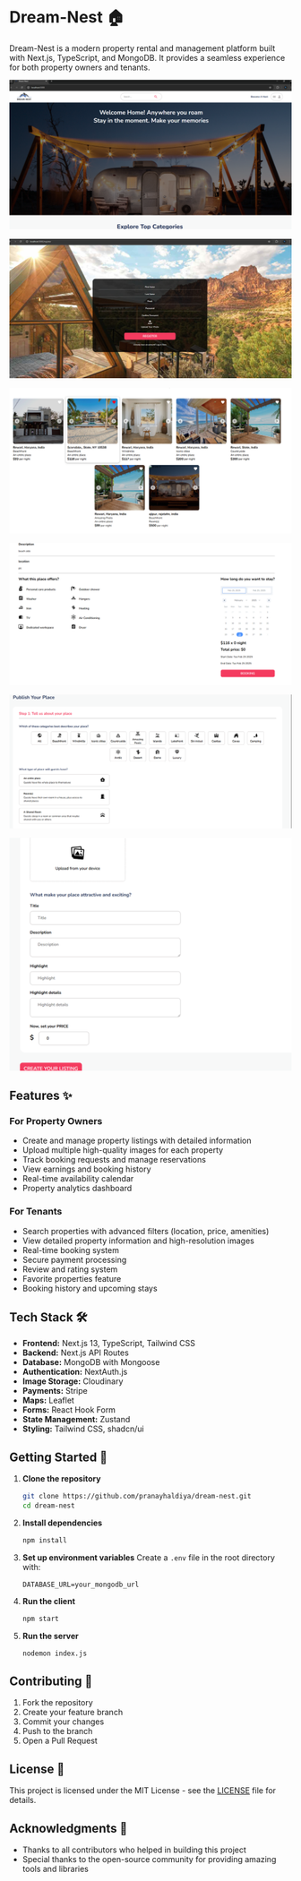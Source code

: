 # Dream-Nest 🏠

Dream-Nest is a modern property rental and management platform built with Next.js, TypeScript, and MongoDB. It provides a seamless experience for both property owners and tenants.

![Dream-Nest](https://github.com/PranayHaldiya/Dream-Nest/blob/main/client/public/Screenshot%202025-02-25%20180106.png) 

![Dream-Nest](https://github.com/PranayHaldiya/Dream-Nest/blob/main/client/public/Screenshot%202025-02-25%20180121.png) 

![Dream-Nest](https://github.com/PranayHaldiya/Dream-Nest/blob/main/client/public/Screenshot%202025-02-25%20180223.png)

![Dream-Nest](https://github.com/PranayHaldiya/Dream-Nest/blob/main/client/public/Screenshot%202025-02-25%20180258.png) 

![Dream-Nest](https://github.com/PranayHaldiya/Dream-Nest/blob/main/client/public/Screenshot%202025-02-25%20180241.png) 

![Dream-Nest](https://github.com/PranayHaldiya/Dream-Nest/blob/main/client/public/Screenshot%202025-02-25%20180519.png) 

## Features ✨

### For Property Owners
- Create and manage property listings with detailed information
- Upload multiple high-quality images for each property
- Track booking requests and manage reservations
- View earnings and booking history
- Real-time availability calendar
- Property analytics dashboard

### For Tenants
- Search properties with advanced filters (location, price, amenities)
- View detailed property information and high-resolution images
- Real-time booking system
- Secure payment processing
- Review and rating system
- Favorite properties feature
- Booking history and upcoming stays

## Tech Stack 🛠️

- **Frontend:** Next.js 13, TypeScript, Tailwind CSS
- **Backend:** Next.js API Routes
- **Database:** MongoDB with Mongoose
- **Authentication:** NextAuth.js
- **Image Storage:** Cloudinary
- **Payments:** Stripe
- **Maps:** Leaflet
- **Forms:** React Hook Form
- **State Management:** Zustand
- **Styling:** Tailwind CSS, shadcn/ui

## Getting Started 🚀

1. **Clone the repository**
   ```bash
   git clone https://github.com/pranayhaldiya/dream-nest.git
   cd dream-nest
   ```

2. **Install dependencies**
   ```bash
   npm install
   ```

3. **Set up environment variables**
   Create a `.env` file in the root directory with:
   ```
   DATABASE_URL=your_mongodb_url
   
   ```

4. **Run the client**
   ```bash
   npm start
   ```
4. **Run the server**
   ```bash
   nodemon index.js
   ```

## Contributing 🤝

1. Fork the repository
2. Create your feature branch
3. Commit your changes 
4. Push to the branch 
5. Open a Pull Request

## License 📝

This project is licensed under the MIT License - see the [LICENSE](LICENSE) file for details.

## Acknowledgments 🙏

- Thanks to all contributors who helped in building this project
- Special thanks to the open-source community for providing amazing tools and libraries


